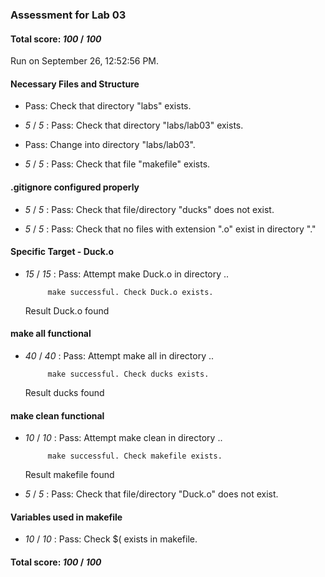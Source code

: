 ### Assessment for Lab 03

#### Total score: _100_ / _100_

Run on September 26, 12:52:56 PM.


#### Necessary Files and Structure

+ Pass: Check that directory "labs" exists.

+  _5_ / _5_ : Pass: Check that directory "labs/lab03" exists.

+ Pass: Change into directory "labs/lab03".

+  _5_ / _5_ : Pass: Check that file "makefile" exists.


#### .gitignore configured properly

+  _5_ / _5_ : Pass: Check that file/directory "ducks" does not exist.

+  _5_ / _5_ : Pass: Check that no files with extension ".o" exist in directory "."


#### Specific Target - Duck.o

+  _15_ / _15_ : Pass: Attempt make Duck.o in directory ..

            make successful. Check Duck.o exists.



    Result Duck.o found


#### make all functional

+  _40_ / _40_ : Pass: Attempt make all in directory ..

            make successful. Check ducks exists.



    Result ducks found


#### make clean functional

+  _10_ / _10_ : Pass: Attempt make clean in directory ..

            make successful. Check makefile exists.



    Result makefile found

+  _5_ / _5_ : Pass: Check that file/directory "Duck.o" does not exist.


#### Variables used in makefile

+  _10_ / _10_ : Pass: Check $( exists in makefile.

#### Total score: _100_ / _100_

